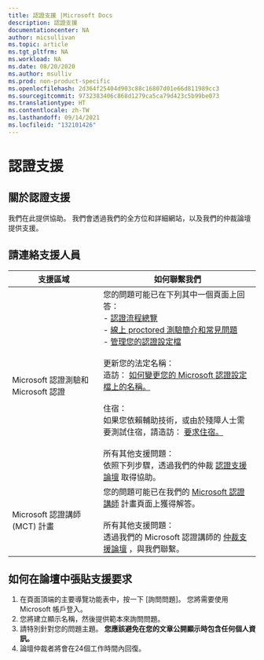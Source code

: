 ```yaml
---
title: 認證支援 |Microsoft Docs
description: 認證支援
documentationcenter: NA
author: micsullivan
ms.topic: article
ms.tgt_pltfrm: NA
ms.workload: NA
ms.date: 08/20/2020
ms.author: msulliv
ms.prod: non-product-specific
ms.openlocfilehash: 2d364f25404d903c88c16807d01e66d811989cc3
ms.sourcegitcommit: 9732383406c868d1279ca5ca79d423c5b99be073
ms.translationtype: HT
ms.contentlocale: zh-TW
ms.lasthandoff: 09/14/2021
ms.locfileid: "132101426"
---
```

# <a name="certification-support"></a>認證支援

## <a name="about-certification-support"></a>關於認證支援

我們在此提供協助。 我們會透過我們的全方位和詳細網站，以及我們的仲裁論壇提供支援。

## <a name="contact-support"></a>請連絡支援人員

| 支援區域 | 如何聯繫我們 |
| ------------- | --- |
| Microsoft 認證測驗和 Microsoft 認證 | 您的問題可能已在下列其中一個頁面上回答：<br/> - [認證流程總覽](/learn/certifications/certification-process-overview)<br/>- [線上 proctored 測驗簡介和常見問題](/learn/certifications/online-exams-intro) <br/>- [管理您的認證設定檔](/learn/certifications/manage-certification-profile)<br/><br/>更新您的法定名稱：<br/>造訪： [如何變更您的 Microsoft 認證設定檔上的名稱。](/learn/certifications/manage-certification-profile#how-to-change-the-name-on-your-microsoft-certification-profile)<br/><br/>住宿：<br/>如果您依賴輔助技術，或由於殘障人士需要測試住宿，請造訪： [要求住宿。](/learn/certifications/request-accommodations)<br/><br/>所有其他支援問題：<br/>依照下列步驟，透過我們的仲裁 [認證支援論壇](https://aka.ms/MCPForum) 取得協助。 |
| Microsoft 認證講師 (MCT) 計畫 | 您的問題可能已在我們的 [Microsoft 認證講師](/learn/certifications/mct-certification) 計畫頁面上獲得解答。<br/><br/>所有其他支援問題：<br/>透過我們的 Microsoft 認證講師的 [仲裁支援論壇](https://trainingsupport.microsoft.com/en-us/tcmct/forum?sort=LastReplyDate&dir=Desc&tab=All&status=all&mod=&modAge=&advFil=&postedAfter=&postedBefore=&threadType=All&isFilterExpanded=false&page=1) ，與我們聯繫。 |

## <a name="how-to-post-a-support-request-in-the-forums"></a>如何在論壇中張貼支援要求

1. 在頁面頂端的主要導覽功能表中，按一下 [詢問問題]。 您將需要使用 Microsoft 帳戶登入。
2. 您將建立顯示名稱，然後提供範本來詢問問題。
3. 請特別針對您的問題主題。 **您應該避免在您的文章公開顯示時包含任何個人資訊。**
4. 論壇仲裁者將會在24個工作時間內回復。